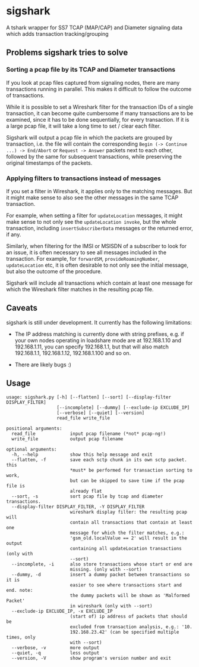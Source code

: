 # sigshark

A tshark wrapper for SS7 TCAP (MAP/CAP) and Diameter signaling data
which adds transaction tracking/grouping

## Problems sigshark tries to solve

### Sorting a pcap file by its TCAP and Diameter transactions

If you look at pcap files captured from signaling nodes, there are
many transactions running in parallel. This makes it difficult to
follow the outcome of transactions.

While it is possible to set a Wireshark filter for the transaction IDs
of a single transaction, it can become quite cumbersome if many
transactions are to be examined, since it has to be done sequentially,
for every transaction. If it is a large pcap file, it will take a long
time to set / clear each filter.

Sigshark will output a pcap file in which the packets are grouped by
transaction, i.e. the file will contain the corresponding `Begin (->
Continue ...) -> End/Abort` or `Request -> Answer` packets next to
each other, followed by the same for subsequent transactions, while
preserving the original timestamps of the packets.

### Applying filters to transactions instead of messages

If you set a filter in Wireshark, it applies only to the matching
messages. But it might make sense to also see the other messages in
the same TCAP transaction.

For example, when setting a filter for `updateLocation` messages, it
might make sense to not only see the `updateLocation invoke`, but the
whole transaction, including `insertSubscriberData` messages or the
returned error, if any.

Similarly, when filtering for the IMSI or MSISDN of a subscriber to
look for an issue, it is often necessary to see all messages included
in the transaction. For example, for `forwardSM`,
`provideRoamingNumber`, `updateLocation` etc, it is often desirable to
not only see the initial message, but also the outcome of the
procedure.

Sigshark will include all transactions which contain at least one
message for which the Wireshark filter matches in the resulting pcap
file.

## Caveats

sigshark is still under development. It currently has the following
limitations:

- The IP address matching is currently done with string prefixes,
  e.g. if your own nodes operating in loadshare mode are at
  192.168.1.10 and 192.168.1.11, you can specify 192.168.1.1, but that
  will also match 192.168.1.1, 192.168.1.12, 192.168.1.100 and so on.

- There are likely bugs :)

## Usage

```
usage: sigshark.py [-h] [--flatten] [--sort] [--display-filter DISPLAY_FILTER]
                   [--incomplete] [--dummy] [--exclude-ip EXCLUDE_IP]
                   [--verbose] [--quiet] [--version]
                   read_file write_file

positional arguments:
  read_file             input pcap filename (*not* pcap-ng!)
  write_file            output pcap filename

optional arguments:
  -h, --help            show this help message and exit
  --flatten, -f         save each sctp chunk in its own sctp packet. this
                        *must* be performed for transaction sorting to work,
                        but can be skipped to save time if the pcap file is
                        already flat
  --sort, -s            sort pcap file by tcap and diameter transactions.
  --display-filter DISPLAY_FILTER, -Y DISPLAY_FILTER
                        wireshark display filter: the resulting pcap will
                        contain all transactions that contain at least one
                        message for which the filter matches, e.g.:
                        'gsm_old.localValue == 2' will result in the output
                        containing all updateLocation transactions (only with
                        --sort)
  --incomplete, -i      also store transactions whose start or end are
                        missing. (only with --sort)
  --dummy, -d           insert a dummy packet between transactions so it is
                        easier to see where transactions start and end. note:
                        the dummy packets will be shown as 'Malformed Packet'
                        in wireshark (only with --sort)
  --exclude-ip EXCLUDE_IP, -x EXCLUDE_IP
                        (start of) ip address of packets that should be
                        excluded from transaction analysis, e.g.: '10.
                        192.168.23.42' (can be specified multiple times, only
                        with --sort)
  --verbose, -v         more output
  --quiet, -q           less output
  --version, -V         show program's version number and exit
```
